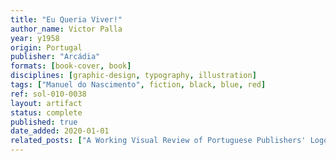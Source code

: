 ```yaml
---
title: "Eu Queria Viver!"
author_name: Victor Palla
year: y1958
origin: Portugal
publisher: "Arcádia"
formats: [book-cover, book]
disciplines: [graphic-design, typography, illustration]
tags: ["Manuel do Nascimento", fiction, black, blue, red]
ref: sol-010-0038
layout: artifact
status: complete
published: true
date_added: 2020-01-01
related_posts: ["A Working Visual Review of Portuguese Publishers' Logos"]
---
```

